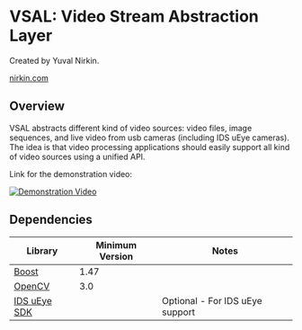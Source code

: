 # VSAL: Video Stream Abstraction Layer
Created by Yuval Nirkin.

[nirkin.com](http://www.nirkin.com/)

## Overview
VSAL abstracts different kind of video sources: video files, image sequences, and live video from usb cameras (including IDS uEye cameras). The idea is that video processing applications should easily support all kind of video sources using a unified API.

Link for the demonstration video:

[![Demonstration Video](http://img.youtube.com/vi/9EeyToizloo/0.jpg)](http://www.youtube.com/watch?v=9EeyToizloo)

## Dependencies
| Library                                                             | Minimum Version | Notes                                    |
|---------------------------------------------------------------------|-----------------|------------------------------------------|
| [Boost](http://www.boost.org/)                                      | 1.47            |                                          |
| [OpenCV](http://opencv.org/)                                        | 3.0             |                                          |
| [IDS uEye SDK](https://en.ids-imaging.com/download-ueye-win32.html) |                 | Optional - For IDS uEye support          |

